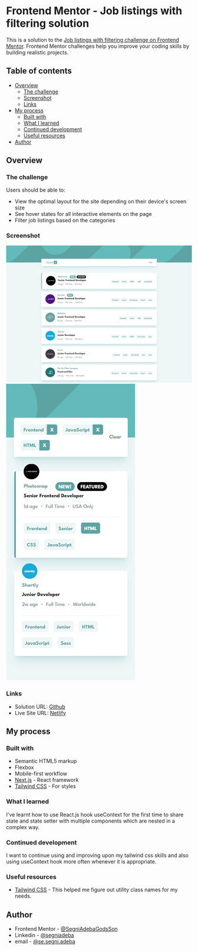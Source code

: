 # Frontend Mentor - Job listings with filtering solution

This is a solution to the [Job listings with filtering challenge on Frontend Mentor](https://www.frontendmentor.io/challenges/job-listings-with-filtering-ivstIPCt). Frontend Mentor challenges help you improve your coding skills by building realistic projects.

## Table of contents

-   [Overview](#overview)
    -   [The challenge](#the-challenge)
    -   [Screenshot](#screenshot)
    -   [Links](#links)
-   [My process](#my-process)
    -   [Built with](#built-with)
    -   [What I learned](#what-i-learned)
    -   [Continued development](#continued-development)
    -   [Useful resources](#useful-resources)
-   [Author](#author)

## Overview

### The challenge

Users should be able to:

-   View the optimal layout for the site depending on their device's screen size
-   See hover states for all interactive elements on the page
-   Filter job listings based on the categories

### Screenshot

![](./desktop-screenshot.jpg)
![](./mobile-screenshot.jpg)

### Links

-   Solution URL: [Github](https://github.com/SegniAdebaGodsSon/Frontend-Mentor/tree/master/Job%20listings%20with%20filtering/job-listings-with-filtering)
-   Live Site URL: [Netlify](https://shiny-mandazi-d16108.netlify.app/)

## My process

### Built with

-   Semantic HTML5 markup
-   Flexbox
-   Mobile-first workflow
-   [Next.js](https://nextjs.org/) - React framework
-   [Tailwind CSS](https://tailwindcss.com) - For styles

### What I learned

I've learnt how to use React.js hook useContext for the first time to share state and state setter with multiple components which are nested in a complex way.

### Continued development

I want to continue using and improving upon my tailwind css skills and also using useContext hook more often whenever it is appropriate.

### Useful resources

-   [Tailwind CSS](https://www.tailwindcss.com) - This helped me figure out utility class names for my needs.

## Author

-   Frontend Mentor - [@SegniAdebaGodsSon](https://www.frontendmentor.io/profile/SegniAdebaGodsSon)
-   Linkedin - [@segniadeba](https://www.linkedin.com/in/segniadeba/)
-   email - [@se.segni.adeba](se.segni.adeba@gmail.com)
